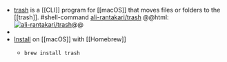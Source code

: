 - [trash](https://hasseg.org/trash/) is a [[CLI]] program for [[macOS]] that moves files or folders to the [[trash]]. #shell-command
  [ali-rantakari/trash](https://github.com/ali-rantakari/trash)
  @@html: <a href="https://github.com/ali-rantakari/trash/"><img src="https://github-readme-stats-astronomer.vercel.app/api/pin/?username=ali-rantakari&repo=trash&theme=tokyonight" alt="ali-rantakari/trash"/></a>@@
-
- [Install](https://github.com/ali-rantakari/trash/#installing) on [[macOS]] with [[Homebrew]]
	- ```bash
	  brew install trash
	  ```
